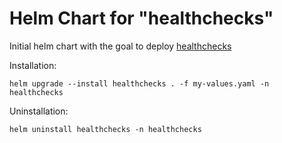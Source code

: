 # Helm Chart for "healthchecks"

Initial helm chart with the goal to deploy [healthchecks](https://github.com/healthchecks/healthchecks)

Installation:

```shell
helm upgrade --install healthchecks . -f my-values.yaml -n healthchecks
```

Uninstallation:

```shell
helm uninstall healthchecks -n healthchecks
```